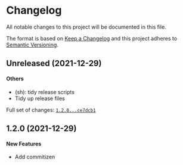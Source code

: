 # Changelog

All notable changes to this project will be documented in this file.

The format is based on [Keep a Changelog](https://keepachangelog.com/en/1.0.0/)
and this project adheres to [Semantic Versioning](https://semver.org/spec/v2.0.0.html).

## Unreleased (2021-12-29)

#### Others

* (sh): tidy release scripts
* Tidy up release files

Full set of changes: [`1.2.0...ce7dcb1`](https://github.com/raas-dev/configent/compare/1.2.0...ce7dcb1)

## 1.2.0 (2021-12-29)

#### New Features

* Add commitizen
